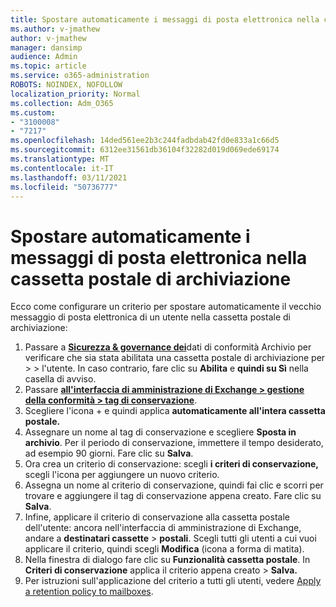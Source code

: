 ```yaml
---
title: Spostare automaticamente i messaggi di posta elettronica nella cassetta postale di archiviazione
ms.author: v-jmathew
author: v-jmathew
manager: dansimp
audience: Admin
ms.topic: article
ms.service: o365-administration
ROBOTS: NOINDEX, NOFOLLOW
localization_priority: Normal
ms.collection: Adm_O365
ms.custom:
- "3100008"
- "7217"
ms.openlocfilehash: 14ded561ee2b3c244fadbdab42fd0e833a1c66d5
ms.sourcegitcommit: 6312ee31561db36104f32282d019d069ede69174
ms.translationtype: MT
ms.contentlocale: it-IT
ms.lasthandoff: 03/11/2021
ms.locfileid: "50736777"
---
```

# <a name="automatically-move-email-messages-to-the-archive-mailbox"></a>Spostare automaticamente i messaggi di posta elettronica nella cassetta postale di archiviazione

Ecco come configurare un criterio per spostare automaticamente il vecchio messaggio di posta elettronica di un utente nella cassetta postale di archiviazione:

1. Passare a [**Sicurezza & governance dei**](https://go.microsoft.com/fwlink/p/?linkid=2077143)dati di conformità Archivio per verificare che sia stata abilitata una cassetta postale di archiviazione per  >    >   l'utente. In caso contrario, fare clic su **Abilita** e **quindi su Sì** nella casella di avviso.
2. Passare [**all'interfaccia di amministrazione di Exchange > gestione della conformità > tag di conservazione**](https://go.microsoft.com/fwlink/?linkid=2059104).
3. Scegliere l'icona + e quindi applica **automaticamente all'intera cassetta postale.**
4. Assegnare un nome al tag di conservazione e scegliere **Sposta in archivio**. Per il periodo di conservazione, immettere il tempo desiderato, ad esempio 90 giorni. Fare clic su **Salva**.
5. Ora crea un criterio di conservazione: scegli **i criteri di conservazione,** scegli l'icona per aggiungere un nuovo criterio.
6. Assegna un nome al criterio di conservazione, quindi fai clic e scorri per trovare e aggiungere il tag di conservazione appena creato. Fare clic su **Salva**.
7. Infine, applicare il criterio di conservazione alla cassetta postale dell'utente: ancora nell'interfaccia di amministrazione di Exchange, andare a **destinatari cassette**  >  **postali**. Scegli tutti gli utenti a cui vuoi applicare il criterio, quindi scegli **Modifica** (icona a forma di matita).
8. Nella finestra di dialogo fare clic su **Funzionalità cassetta postale**. In **Criteri di conservazione** applica il criterio appena creato > **Salva.**
9. Per istruzioni sull'applicazione del criterio a tutti gli utenti, vedere [Apply a retention policy to mailboxes](https://docs.microsoft.com/exchange/security-and-compliance/messaging-records-management/apply-retention-policy).
